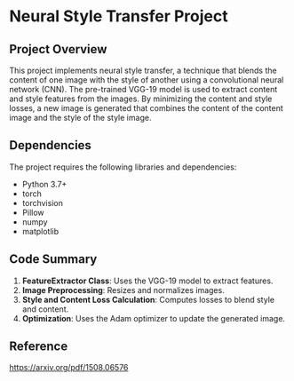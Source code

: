 # Neural Style Transfer Project

## Project Overview
This project implements neural style transfer, a technique that blends the content of one image with the style of another using a convolutional neural network (CNN). The pre-trained VGG-19 model is used to extract content and style features from the images. By minimizing the content and style losses, a new image is generated that combines the content of the content image and the style of the style image.


## Dependencies
The project requires the following libraries and dependencies:

- Python 3.7+
- torch
- torchvision
- Pillow
- numpy
- matplotlib

## Code Summary
1. **FeatureExtractor Class**: Uses the VGG-19 model to extract features.
2. **Image Preprocessing**: Resizes and normalizes images.
3. **Style and Content Loss Calculation**: Computes losses to blend style and content.
4. **Optimization**: Uses the Adam optimizer to update the generated image.

## Reference
https://arxiv.org/pdf/1508.06576
